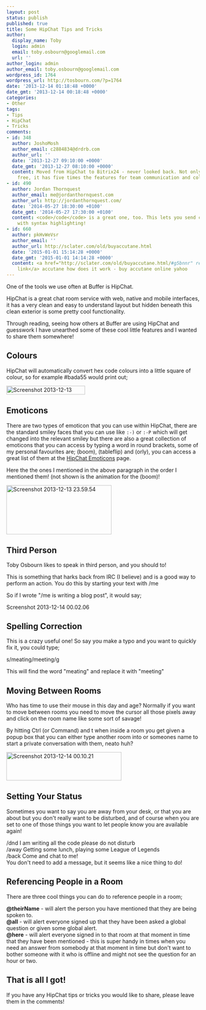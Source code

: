 ```yaml
---
layout: post
status: publish
published: true
title: Some HipChat Tips and Tricks
author:
  display_name: Toby
  login: admin
  email: toby.osbourn@googlemail.com
  url: ''
author_login: admin
author_email: toby.osbourn@googlemail.com
wordpress_id: 1764
wordpress_url: http://tosbourn.com/?p=1764
date: '2013-12-14 01:18:48 +0000'
date_gmt: '2013-12-14 00:18:48 +0000'
categories:
- Other
tags:
- Tips
- HipChat
- Tricks
comments:
- id: 348
  author: JoshoMosh
  author_email: c2884834@drdrb.com
  author_url: ''
  date: '2013-12-27 09:10:00 +0000'
  date_gmt: '2013-12-27 08:10:00 +0000'
  content: Moved from HipChat to Bitrix24 - never looked back. Not only it's essentially
    free, it has five times the features for team communication and collaboration
- id: 490
  author: Jordan Thornquest
  author_email: me@jordanthornquest.com
  author_url: http://jordanthornquest.com/
  date: '2014-05-27 18:30:00 +0100'
  date_gmt: '2014-05-27 17:30:00 +0100'
  content: <code>/code</code> is a great one, too. This lets you send code snippets
    with syntax highlighting!
- id: 660
  author: pkHvWeVsr
  author_email: ''
  author_url: http://sclater.com/old/buyaccutane.html
  date: '2015-01-01 15:14:28 +0000'
  date_gmt: '2015-01-01 14:14:28 +0000'
  content: <a href="http://sclater.com/old/buyaccutane.html/#g5bnnr" rel="nofollow">external
    link</a> accutane how does it work - buy accutane online yahoo
---
```

<p>One of the tools we use often at Buffer is HipChat.</p>
<p>HipChat is a great chat room service with web, native and mobile interfaces, it has a very clean and easy to understand layout but hidden beneath this clean exterior is some pretty cool functionality.</p>
<p>Through reading, seeing how others at Buffer are using HipChat and guesswork I have unearthed some of these cool little features and I wanted to share them somewhere!</p>
<h2>Colours</h2>
<p>HipChat will automatically convert hex code colours into a little square of colour, so for example #bada55 would print out;</p>
<p><img class="aligncenter size-full wp-image-1774" alt="Screenshot 2013-12-13 23.58.18" src="http://tosbourn.com/wp-content/uploads/2013/12/Screenshot-2013-12-13-23.58.18.png" width="205" height="23" /></p>
<h2>Emoticons</h2>
<p>There are two types of emoticon that you can use within HipChat, there are the standard smiley faces that you can use like <code>:-)</code> or <code>:-P</code> which will get changed into the relevant smiley but there are also a great collection of emoticons that you can access by typing a word in round brackets, some of my personal favourites are; (boom), (tableflip) and (orly), you can access a great list of them at the <a href="http://hipchat-emoticons.nyh.name/">HipChat Emoticons</a> page.</p>
<p>Here the the ones I mentioned in the above paragraph in the order I mentioned them! (not shown is the animation for the (boom)!</p>
<p><img class="aligncenter size-full wp-image-1775" alt="Screenshot 2013-12-13 23.59.54" src="http://tosbourn.com/wp-content/uploads/2013/12/Screenshot-2013-12-13-23.59.54.png" width="274" height="128" /></p>
<h2>Third Person</h2>
<p>Toby Osbourn likes to speak in third person, and you should to!</p>
<p>This is something that harks back from IRC (I believe) and is a good way to perform an action. You do this by starting your text with /me</p>
<p>So if I wrote "/me is writing a blog post", it would say;</p>
<p><img class="aligncenter size-medium wp-image-1776" alt="Screenshot 2013-12-14 00.02.06" src="http://tosbourn.com/wp-content/uploads/2013/12/Screenshot-2013-12-14-00.02.06-300x16.png" width="300" height="16" /></p>
<h2>Spelling Correction</h2>
<p>This is a crazy useful one! So say you make a typo and you want to quickly fix it, you could type;</p>
<p>s/meating/meeting/g</p>
<p>This will find the word "meating" and replace it with "meeting"</p>
<h2>Moving Between Rooms</h2>
<p>Who has time to use their mouse in this day and age? Normally if you want to move between rooms you need to move the cursor all those pixels away and click on the room name like some sort of savage!</p>
<p>By hitting Ctrl (or Command) and t when inside a room you get given a popup box that you can either type another room into or someones name to start a private conversation with them, neato huh?</p>
<p><img class="aligncenter size-medium wp-image-1777" alt="Screenshot 2013-12-14 00.10.21" src="http://tosbourn.com/wp-content/uploads/2013/12/Screenshot-2013-12-14-00.10.21-300x74.png" width="300" height="74" /></p>
<h2>Setting Your Status</h2>
<p>Sometimes you want to say you are away from your desk, or that you are about but you don't really want to be disturbed, and of course when you are set to one of those things you want to let people know you are available again!</p>
<p>/dnd I am writing all the code please do not disturb<br />
/away Getting some lunch, playing some League of Legends<br />
/back Come and chat to me!<br />
You don't need to add a message, but it seems like a nice thing to do!</p>
<h2>Referencing People in a Room</h2>
<p>There are three cool things you can do to reference people in a room;</p>
<p><strong>@theirName</strong> - will alert the person you have mentioned that they are being spoken to.<br />
<strong>@all</strong> - will alert everyone signed up that they have been asked a global question or given some global alert.<br />
<strong>@here</strong> - will alert everyone signed in to that room at that moment in time that they have been mentioned - this is super handy in times when you need an answer from somebody at that moment in time but don't want to bother someone with it who is offline and might not see the question for an hour or two.</p>
<h2>That is all I got!</h2>
<p>If you have any HipChat tips or tricks you would like to share, please leave them in the comments!</p>
